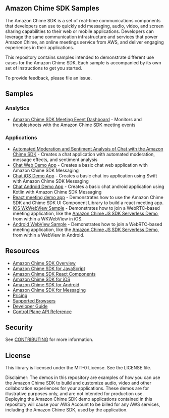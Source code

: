 ## Amazon Chime SDK Samples

The Amazon Chime SDK is a set of real-time communications components that developers can use to quickly add messaging, audio, video, and screen sharing capabilities to their web or mobile applications. Developers can leverage the same communication infrastructure and services that power Amazon Chime, an online meetings service from AWS, and deliver engaging experiences in their applications.

This repository contains samples intended to demonstrate different use cases for the Amazon Chime SDK. Each sample is accompanied by its own set of instructions to get you started.

To provide feedback, please file an issue.

## Samples

### Analytics

- [Amazon Chime SDK Meeting Event Dashboard](https://github.com/aws-samples/amazon-chime-sdk/tree/main/analytics/meeting-event-dashboard) - Monitors and troubleshoots with the Amazon Chime SDK meeting events

### Applications

- [Automated Moderation and Sentiment Analysis of Chat with the Amazon Chime SDK](https://github.com/aws-samples/amazon-chime-sdk/tree/main/apps/moderated-chat-and-sentiment-analysis) - Creates a chat application with automated moderation, message effects, and sentiment analysis
- [Chat Web Demo App](https://github.com/aws-samples/amazon-chime-sdk/tree/main/apps/chat) - Creates a basic chat web application with Amazon Chime SDK Messaging
- [Chat iOS Demo App](https://github.com/aws-samples/amazon-chime-sdk/tree/main/apps/chat-ios) - Creates a basic chat ios application using Swift with Amazon Chime SDK Messaging
- [Chat Android Demo App](https://github.com/aws-samples/amazon-chime-sdk/tree/main/apps/chat-android) - Creates a basic chat android application using Kotlin with Amazon Chime SDK Messaging
- [React meeting demo app](https://github.com/aws-samples/amazon-chime-sdk/tree/main/apps/meeting) - Demonstrates how to use the Amazon Chime SDK and Chime SDK UI Component Library to build a react meeting app.
- [iOS WkWebView Sample](https://github.com/aws-samples/amazon-chime-sdk/tree/main/apps/iOS-WKWebView-sample) - Demonstrates how to join a WebRTC-based meeting application, like the [Amazon Chime JS SDK Serverless Demo](https://github.com/aws/amazon-chime-sdk-js/tree/master/demos/serverless), from within a WKWebView in iOS.
- [Android WebView Sample](https://github.com/aws-samples/amazon-chime-sdk/tree/main/apps/android-webview-sample) - Demonstrates how to join a WebRTC-based meeting application, like the [Amazon Chime JS SDK Serverless Demo](https://github.com/aws/amazon-chime-sdk-js/tree/master/demos/serverless), from within a WebView in Android.

## Resources

- [Amazon Chime SDK Overview](https://aws.amazon.com/chime/chime-sdk/)
- [Amazon Chime SDK for JavaScript](https://github.com/aws/amazon-chime-sdk-js)
- [Amazon Chime SDK React Components](https://github.com/aws/amazon-chime-sdk-component-library-react)
- [Amazon Chime SDK for iOS](https://github.com/aws/amazon-chime-sdk-ios)
- [Amazon Chime SDK for Android](https://github.com/aws/amazon-chime-sdk-android)
- [Amazon Chime SDK for Messaging](https://docs.aws.amazon.com/chime/latest/dg/using-the-messaging-sdk.html)
- [Pricing](https://aws.amazon.com/chime/pricing/#Chime_SDK_)
- [Supported Browsers](https://docs.aws.amazon.com/chime/latest/dg/meetings-sdk.html#mtg-browsers)
- [Developer Guide](https://docs.aws.amazon.com/chime/latest/dg/meetings-sdk.html)
- [Control Plane API Reference](https://docs.aws.amazon.com/chime/latest/APIReference/Welcome.html)

## Security

See [CONTRIBUTING](CONTRIBUTING.md#security-issue-notifications) for more information.

## License

This library is licensed under the MIT-0 License. See the LICENSE file.

Disclaimer: The demos in this repository are examples of how you can use the Amazon Chime SDK to build and customize audio, video and other collaboration experiences for your applications. These demos are for illustrative purposes only, and are not intended for production use.
Deploying the Amazon Chime SDK demo applications contained in this repository will cause your AWS Account to be billed for any AWS services, including the Amazon Chime SDK, used by the application.
